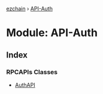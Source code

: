 [ezchain](../README.md) › [API-Auth](api_auth.md)

# Module: API-Auth

## Index

### RPCAPIs Classes

* [AuthAPI](../classes/api_auth.authapi.md)

